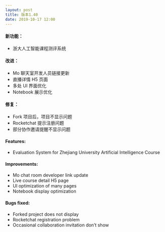 ```yaml
---
layout: post
title: 版本1.40
date: 2019-10-17 12:00
---
```

#### 新功能：
- 浙大人工智能课程测评系统

#### 改进：
- Mo 聊天室开发人员链接更新
- 直播详情 H5 页面
- 多处 UI 界面优化
- Notebook 展示优化


#### 修复：
- Fork 项目后，项目不显示问题
- Rocketchat 提示注册问题
- 部分协作邀请提醒不显示问题

#### Features:
- Evaluation System for Zhejiang University Artificial Intelligence Course 

#### Improvements:
- Mo chat room developer link update
- Live course detail H5 page
- UI optimization of many pages
- Notebook display optimization

#### Bugs fixed:
- Forked project does not display 
- Rocketchat registration problem
- Occasional collaboration invitation don’t show 
